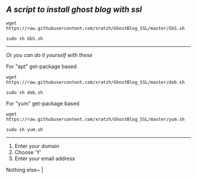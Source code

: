 *A script to install ghost blog with ssl*
------

```
wget https://raw.githubusercontent.com/xratzh/GhostBlog_SSL/master/GbS.sh  

sudo sh GbS.sh

```
------  



*Or you can do it yourself with these*  

For "apt" get-package based
```
wget https://raw.githubusercontent.com/xratzh/GhostBlog_SSL/master/deb.sh  

sudo sh deb.sh
```  

For "yum" get-package based
```
wget https://raw.githubusercontent.com/xratzh/GhostBlog_SSL/master/yum.sh  

sudo sh yum.sh
```  

------
1. Enter your domain
2. Choose 'Y'
3. Enter your email address
 
Nothing else~ |
